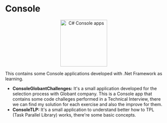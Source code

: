 # Console
<div style="width: 100%; text-align:center; backgroud-color: #FFF;">
  <img src="http://www.flamingoajans.com/assets/vendors/devicon/icons/csharp/csharp-line.svg" alt="C# Console apps" width="150" />
</div>

This contains some Console applications developed with .Net Framework as learning.

- **ConsoleGlobantChallenges:**
It's a small application developed for the selection process with Globant company. This is a Console app that contains some code challeges performed in a Technical Interview, there we can find my solution for each exercise and also the improve for them.
- **ConsoleTLP:**
It's a small application to understand better how to TPL (Task Parallel Library) works, there're some basic concepts.
